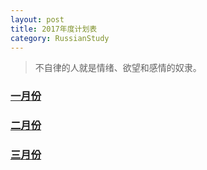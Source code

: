 ```yaml
---
layout: post
title: 2017年度计划表
category: RussianStudy
---
```


>不自律的人就是情绪、欲望和感情的奴隶。

<script language="javascript" type="text/javascript"> 
    function isHidden(oDiv){
      var vDiv = document.getElementById(oDiv);
      vDiv.style.display = (vDiv.style.display == 'none')?'block':'none';
    }
</script> 

<h3><a href="#" onClick="isHidden('jan')">一月份</a></h3>
<div id='jan'  style="display:none" >
<ul>
<li>朋友圈文章发表四次</li>
<li>投稿安全圈英文翻译四次</li>
<li>学会俄语简单对话</li>
<li>读完《自私的基因》</li>
<li>锻炼20次</li>
</ul>
</div>

<h3><a href="#" onClick="isHidden('feb')">二月份</a><h3>
<div id='feb'  style="display:none" >
<ul>
<li>朋友圈文章发表两次</li>
<li>投稿安全圈英文翻译两次</li>
<li>伊尔库茨克四日游</li>
<li>和老友小聚一次</li>
<li>读一本书</li>
<li>锻炼15次</li>
</ul>
</div>

<h3><a href="#" onClick="isHidden('mar')">三月份</a><h3>
<div id='mar'  style="display:none" >
<ul>
<li>朋友圈文章发表四次</li>
<li>投稿安全圈英文翻译四次</li>
<li>读一本书</li>
<li>锻炼20次</li>
</ul>
</div>
